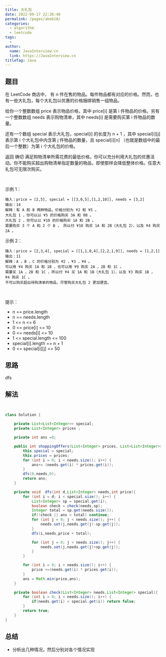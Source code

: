 ```yaml
---
title: 大礼包
date: 2022-09-17 22:26:40
permalink: /pages/abeb18/
categories:
  - algorithm
  - leetcode
tags:
  - 
author: 
  name: JavaInterview.cn
  link: https://JavaInterview.cn
titleTag: Java
---
```


## 题目

在 LeetCode 商店中， 有 n 件在售的物品。每件物品都有对应的价格。然而，也有一些大礼包，每个大礼包以优惠的价格捆绑销售一组物品。

给你一个整数数组 price 表示物品价格，其中 price[i] 是第 i 件物品的价格。另有一个整数数组 needs 表示购物清单，其中 needs[i] 是需要购买第 i 件物品的数量。

还有一个数组 special 表示大礼包，special[i] 的长度为 n + 1 ，其中 special[i][j] 表示第 i 个大礼包中内含第 j 件物品的数量，且 special[i][n] （也就是数组中的最后一个整数）为第 i 个大礼包的价格。

返回 确切 满足购物清单所需花费的最低价格，你可以充分利用大礼包的优惠活动。你不能购买超出购物清单指定数量的物品，即使那样会降低整体价格。任意大礼包可无限次购买。

 

示例 1：

    输入：price = [2,5], special = [[3,0,5],[1,2,10]], needs = [3,2]
    输出：14
    解释：有 A 和 B 两种物品，价格分别为 ¥2 和 ¥5 。 
    大礼包 1 ，你可以以 ¥5 的价格购买 3A 和 0B 。 
    大礼包 2 ，你可以以 ¥10 的价格购买 1A 和 2B 。 
    需要购买 3 个 A 和 2 个 B ， 所以付 ¥10 购买 1A 和 2B（大礼包 2），以及 ¥4 购买 2A 。
示例 2：

    输入：price = [2,3,4], special = [[1,1,0,4],[2,2,1,9]], needs = [1,2,1]
    输出：11
    解释：A ，B ，C 的价格分别为 ¥2 ，¥3 ，¥4 。
    可以用 ¥4 购买 1A 和 1B ，也可以用 ¥9 购买 2A ，2B 和 1C 。 
    需要买 1A ，2B 和 1C ，所以付 ¥4 买 1A 和 1B（大礼包 1），以及 ¥3 购买 1B ， ¥4 购买 1C 。 
    不可以购买超出待购清单的物品，尽管购买大礼包 2 更加便宜。
 

提示：

- n == price.length
- n == needs.length
- 1 <= n <= 6
- 0 <= price[i] <= 10
- 0 <= needs[i] <= 10
- 1 <= special.length <= 100
- special[i].length == n + 1
- 0 <= special[i][j] <= 50



## 思路

dfs

## 解法
```java


class Solution {
    
    private List<List<Integer>> special;
    private List<Integer> prices ;

    private int ans =0;

    public int shoppingOffers(List<Integer> prices, List<List<Integer>> special, List<Integer> needs){
        this.special = special;
        this.prices = prices;
        for (int i = 0; i < needs.size(); i++) {
            ans+= (needs.get(i) * prices.get(i));
        }
        dfs(0,needs,0);
        return ans;
    }

    private void  dfs(int d,List<Integer> needs,int price){
        for (int i = d; i < special.size(); i++) {
            List<Integer> sp = special.get(i);
            boolean check = check(needs,sp);
            Integer total = sp.get(needs.size());
            if(!check || ans < total) continue;
            for (int j = 0; j < needs.size(); j++) {
                needs.set(j,needs.get(j)-sp.get(j));
            }
            dfs(i,needs,price + total);

            for (int j = 0; j < needs.size(); j++) {
                needs.set(j,needs.get(j)+sp.get(j));
            }
        }

        for (int i = 0; i < needs.size(); i++) {
            price +=(needs.get(i) * prices.get(i));
        }
        ans = Math.min(price,ans);
    }

    private boolean check(List<Integer> needs,List<Integer> special){
        for (int i = 0; i < needs.size(); i++) {
            if(needs.get(i) < special.get(i)) return false;
        }
        return true;
    }
}
```

## 总结

- 分析出几种情况，然后分别对各个情况实现 
